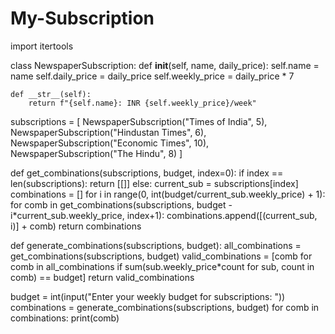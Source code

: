 # My-Subscription
import itertools

class NewspaperSubscription:
    def __init__(self, name, daily_price):
        self.name = name
        self.daily_price = daily_price
        self.weekly_price = daily_price * 7

    def __str__(self):
        return f"{self.name}: INR {self.weekly_price}/week"

subscriptions = [
    NewspaperSubscription("Times of India", 5),
    NewspaperSubscription("Hindustan Times", 6),
    NewspaperSubscription("Economic Times", 10),
    NewspaperSubscription("The Hindu", 8)
]

def get_combinations(subscriptions, budget, index=0):
    if index == len(subscriptions):
        return [[]]
    else:
        current_sub = subscriptions[index]
        combinations = []
        for i in range(0, int(budget/current_sub.weekly_price) + 1):
            for comb in get_combinations(subscriptions, budget - i*current_sub.weekly_price, index+1):
                combinations.append([(current_sub, i)] + comb)
        return combinations

def generate_combinations(subscriptions, budget):
    all_combinations = get_combinations(subscriptions, budget)
    valid_combinations = [comb for comb in all_combinations if sum(sub.weekly_price*count for sub, count in comb) == budget]
    return valid_combinations

budget = int(input("Enter your weekly budget for subscriptions: "))
combinations = generate_combinations(subscriptions, budget)
for comb in combinations:
    print(comb)

